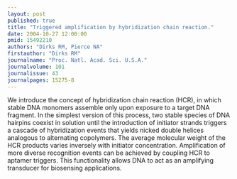 ```yaml
---
layout: post
published: true
title: "Triggered amplification by hybridization chain reaction."
date: 2004-10-27 12:00:00
pmid: 15492210
authors: "Dirks RM, Pierce NA"
firstauthor: "Dirks RM"
journalname: "Proc. Natl. Acad. Sci. U.S.A."
journalvolume: 101
journalissue: 43
journalpages: 15275-8
---
```


We introduce the concept of hybridization chain reaction (HCR), in which stable DNA monomers assemble only upon exposure to a target DNA fragment. In the simplest version of this process, two stable species of DNA hairpins coexist in solution until the introduction of initiator strands triggers a cascade of hybridization events that yields nicked double helices analogous to alternating copolymers. The average molecular weight of the HCR products varies inversely with initiator concentration. Amplification of more diverse recognition events can be achieved by coupling HCR to aptamer triggers. This functionality allows DNA to act as an amplifying transducer for biosensing applications.

